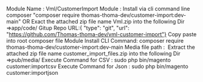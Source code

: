 Module Name : Vml/CustomerImport 
Module : Install via cli command line composer "composer require thomas-thoma-dev/customer-import:dev-main" OR Exact the attached zip file name Vml.zip into the following Dir =>app/code/
Gitup Repo URL:{ "type": "git", "url": "https://github.com/Thomas-thoma-dev/vml-customer-import"} Copy paste into root composer file
Module Install CLI Command: composer require thomas-thoma-dev/customer-import:dev-main
Media file path :  Extract the attached zip file name customer_import_files.zip into the following Dir =>pub/media/
Execute Command for CSV : sudo php bin/magento customer:importcsv
Execute Command for Json : sudo php bin/magento customer:importjson

